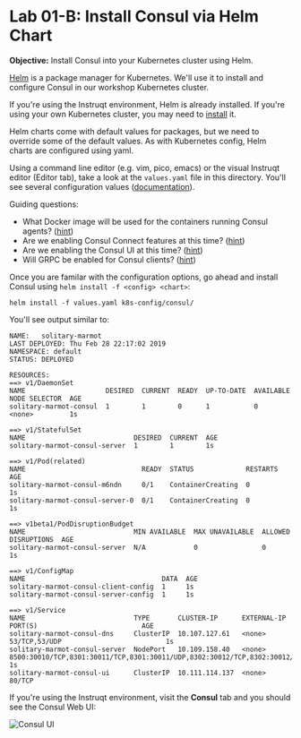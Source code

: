 # Lab 01-B: Install Consul via Helm Chart

**Objective:** Install Consul into your Kubernetes cluster using Helm.

[Helm](https://helm.sh) is a package manager for Kubernetes. We'll use it to install and configure Consul in our workshop Kubernetes cluster.

If you're using the Instruqt environment, Helm is already installed. If you're using your own Kubernetes cluster, you may need to [install](https://github.com/helm/helm#install) it.

Helm charts come with default values for packages, but we need to override some of the default values. As with Kubernetes config, Helm charts are configured using yaml.

Using a command line editor (e.g. vim, pico, emacs) or the visual Instruqt editor (Editor tab), take a look at the `values.yaml` file in this directory. You'll see several configuration values ([documentation](https://www.consul.io/docs/platform/k8s/helm.html#configuration-values-)).

Guiding questions:

- What Docker image will be used for the containers running Consul agents? ([hint](https://www.consul.io/docs/platform/k8s/helm.html#v-global-image))
- Are we enabling Consul Connect features at this time? ([hint](https://www.consul.io/docs/platform/k8s/helm.html#v-server-connect))
- Are we enabling the Consul UI at this time? ([hint](https://www.consul.io/docs/platform/k8s/helm.html#v-ui))
- Will GRPC be enabled for Consul clients? ([hint](https://www.consul.io/docs/platform/k8s/helm.html#v-client-grpc))

Once you are familar with the configuration options, go ahead and install Consul using `helm install -f <config> <chart>`:

```
helm install -f values.yaml k8s-config/consul/
```

You'll see output similar to:

```
NAME:   solitary-marmot
LAST DEPLOYED: Thu Feb 28 22:17:02 2019
NAMESPACE: default
STATUS: DEPLOYED

RESOURCES:
==> v1/DaemonSet
NAME                    DESIRED  CURRENT  READY  UP-TO-DATE  AVAILABLE  NODE SELECTOR  AGE
solitary-marmot-consul  1        1        0      1           0          <none>         1s

==> v1/StatefulSet
NAME                           DESIRED  CURRENT  AGE
solitary-marmot-consul-server  1        1        1s

==> v1/Pod(related)
NAME                             READY  STATUS             RESTARTS  AGE
solitary-marmot-consul-m6ndn     0/1    ContainerCreating  0         1s
solitary-marmot-consul-server-0  0/1    ContainerCreating  0         1s

==> v1beta1/PodDisruptionBudget
NAME                           MIN AVAILABLE  MAX UNAVAILABLE  ALLOWED DISRUPTIONS  AGE
solitary-marmot-consul-server  N/A            0                0                    1s

==> v1/ConfigMap
NAME                                  DATA  AGE
solitary-marmot-consul-client-config  1     1s
solitary-marmot-consul-server-config  1     1s

==> v1/Service
NAME                           TYPE       CLUSTER-IP      EXTERNAL-IP  PORT(S)                          AGE
solitary-marmot-consul-dns     ClusterIP  10.107.127.61   <none>       53/TCP,53/UDP                          1s
solitary-marmot-consul-server  NodePort   10.109.158.40   <none>       8500:30010/TCP,8301:30011/TCP,8301:30011/UDP,8302:30012/TCP,8302:30012/UDP,8300:30013/TCP,8600:30014/TCP,8600:30014/UDP  1s
solitary-marmot-consul-ui      ClusterIP  10.111.114.137  <none>       80/TCP
```

If you're using the Instruqt environment, visit the **Consul** tab and you should see the Consul Web UI:

![Consul UI](/service-mesh-training/exercises/images/lab01-consul-ui.png "Consul Web UI")
